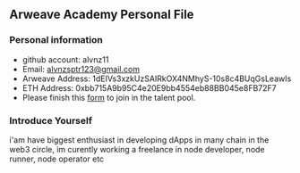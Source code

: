 ## Arweave Academy Personal File

### Personal information

- github account: alvnz11
- Email: alvnzsptr123@gmail.com
- Arweave Address: 1dEIVs3xzkUzSAIRkOX4NMhyS-10s8c4BUqGsLeawIs
- ETH Address: 0xbb715A9b95C4e20E9bb4554eb88BB045e8FB72F7
- Please finish this [form](https://docs.google.com/forms/d/e/1FAIpQLSfWA5fIIcBgmRppm3jNz5vmf9Mai_QMVil-2pO4r7YKn_Zhtw/viewform?usp=sf_link) to join in the talent pool.

### Introduce Yourself
 i'am have biggest enthusiast in developing dApps in many chain in the web3 circle, im curently working a freelance in node developer, node runner, node operator etc
